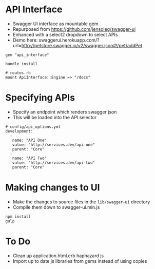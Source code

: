 # API Interface 

- Swagger UI interface as mountable gem
- Repurposed from https://github.com/jensoleg/swagger-ui
- Enhanced with a select2 dropdown to select APIs
- Demo here: swaggerui.herokuapp.com/?url=http://petstore.swagger.io/v2/swagger.json#!/pet/addPet

```
gem "api_interface"
```

```
bundle install
```

```
# routes.rb
mount ApiInterface::Engine => "/docs"
```

# Specifying APIs

- Specify an endpoint which renders swagger json
- This will be loaded into the API selector

```
# config/api_options.yml
development:
  -
   name: "API One"
   value: "http://services.dev/api-one"
   parent: "Core"
  -
   name: "API Two"
   value: "http://services.dev/api-two"
   parent: "Core"
```

# Making changes to UI

- Make the changes to source files in the `lib/swagger-ui` directory
- Compile them down to swagger-ui.min.js

```
npm install
gulp
```

# To Do

- Clean up application.html.erb haphazard js
- Import up to date js libraries from gems instead of using copies 